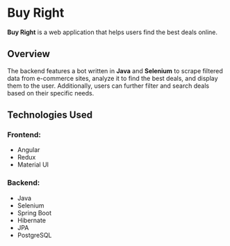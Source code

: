 # Buy Right

**Buy Right** is a web application that helps users find the best deals online. 

## Overview
The backend features a bot written in **Java** and **Selenium** to scrape filtered data from e-commerce sites, analyze it to find the best deals, and display them to the user. Additionally, users can further filter and search deals based on their specific needs.

## Technologies Used

### Frontend:
- Angular
- Redux
- Material UI

### Backend:
- Java
- Selenium
- Spring Boot
- Hibernate
- JPA
- PostgreSQL
